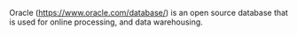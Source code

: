 Oracle (https://www.oracle.com/database/) is an open source database that is used for online processing, and data warehousing. 